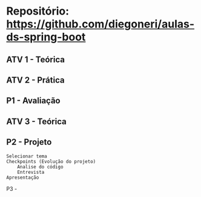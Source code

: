 # Repositório: https://github.com/diegoneri/aulas-ds-spring-boot

## ATV 1 - Teórica
## ATV 2 - Prática
## P1 - Avaliação

## ATV 3 - Teórica
## P2 - Projeto
    Selecionar tema
    Checkpoints (Evolução do projeto)
        Analise do código
        Entrevista
    Apresentação

P3 - 